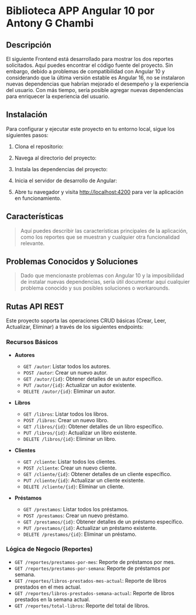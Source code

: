 # Biblioteca APP Angular 10 por Antony G Chambi

## Descripción
El siguiente Frontend está desarrollado para mostrar los dos reportes solicitados. Aquí puedes encontrar el código fuente del proyecto. Sin embargo, debido a problemas de compatibilidad con Angular 10 y considerando que la última versión estable es Angular 16, no se instalaron nuevas dependencias que habrían mejorado el desempeño y la experiencia del usuario. Con más tiempo, sería posible agregar nuevas dependencias para enriquecer la experiencia del usuario.

## Instalación

Para configurar y ejecutar este proyecto en tu entorno local, sigue los siguientes pasos:

1. Clona el repositorio:
2. Navega al directorio del proyecto:
3. Instala las dependencias del proyecto:
4. Inicia el servidor de desarrollo de Angular:

5. Abre tu navegador y visita [http://localhost:4200](http://localhost:4200) para ver la aplicación en funcionamiento.

## Características
> Aquí puedes describir las características principales de la aplicación, como los reportes que se muestran y cualquier otra funcionalidad relevante.

## Problemas Conocidos y Soluciones
> Dado que mencionaste problemas con Angular 10 y la imposibilidad de instalar nuevas dependencias, sería útil documentar aquí cualquier problema conocido y sus posibles soluciones o workarounds.

## Rutas API REST

Este proyecto soporta las operaciones CRUD básicas (Crear, Leer, Actualizar, Eliminar) a través de los siguientes endpoints:

### Recursos Básicos

- **Autores**
  - `GET /autor`: Listar todos los autores.
  - `POST /autor`: Crear un nuevo autor.
  - `GET /autor/{id}`: Obtener detalles de un autor específico.
  - `PUT /autor/{id}`: Actualizar un autor existente.
  - `DELETE /autor/{id}`: Eliminar un autor.

- **Libros**
  - `GET /libros`: Listar todos los libros.
  - `POST /libros`: Crear un nuevo libro.
  - `GET /libros/{id}`: Obtener detalles de un libro específico.
  - `PUT /libros/{id}`: Actualizar un libro existente.
  - `DELETE /libros/{id}`: Eliminar un libro.

- **Clientes**
  - `GET /cliente`: Listar todos los clientes.
  - `POST /cliente`: Crear un nuevo cliente.
  - `GET /cliente/{id}`: Obtener detalles de un cliente específico.
  - `PUT /cliente/{id}`: Actualizar un cliente existente.
  - `DELETE /cliente/{id}`: Eliminar un cliente.

- **Préstamos**
  - `GET /prestamos`: Listar todos los préstamos.
  - `POST /prestamos`: Crear un nuevo préstamo.
  - `GET /prestamos/{id}`: Obtener detalles de un préstamo específico.
  - `PUT /prestamos/{id}`: Actualizar un préstamo existente.
  - `DELETE /prestamos/{id}`: Eliminar un préstamo.

### Lógica de Negocio (Reportes)

- `GET /reportes/prestamos-por-mes`: Reporte de préstamos por mes.
- `GET /reportes/prestamos-por-semana`: Reporte de préstamos por semana.
- `GET /reportes/libros-prestados-mes-actual`: Reporte de libros prestados en el mes actual.
- `GET /reportes/libros-prestados-semana-actual`: Reporte de libros prestados en la semana actual.
- `GET /reportes/total-libros`: Reporte del total de libros.
